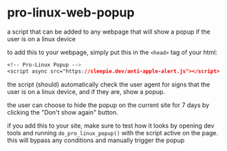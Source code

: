 # pro-linux-web-popup

a script that can be added to any webpage that will show a popup if the user is on a linux device

to add this to your webpage, simply put this in the `<head>` tag of your html:

```css
<!-- Pro-Linux Popup -->
<script async src="https://sleepie.dev/anti-apple-alert.js"></script>
```

the script (should) automatically check the user agent for signs that the user is on a linux device, and if they are, show a popup.

the user can choose to hide the popup on the current site for 7 days by clicking the "Don't show again" button.

if you add this to your site, make sure to test how it looks by opening dev tools and running `do_pro_linux_popup()` with the script active on the page. this will bypass any conditions and manually trigger the popup
